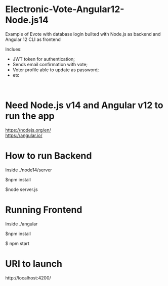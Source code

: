 # Electronic-Vote-Angular12-Node.js14

Example of Evote with database login builted with Node.js as backend and Angular 12 CLI as frontend

Inclues: 
* JWT token for authentication;
* Sends email confirmation with vote;
* Voter profile able to update as password;
* etc


<img src="https://github.com/raOliveiraGitHub/Electronic-Vote-Angular12-Node.js14/blob/main/evote1.PNG" alt=""/>
<img src="https://github.com/raOliveiraGitHub/Electronic-Vote-Angular12-Node.js14/blob/main/evote2.PNG" alt=""/>

# Need Node.js v14 and Angular v12 to run the app
https://nodejs.org/en/<br>
https://angular.io/

# How to run Backend
Inside ./node14/server

$npm install

$node server.js

# Running Frontend
Inside ./angular

$npm install

$ npm start

# URI to launch
http://localhost:4200/ 
